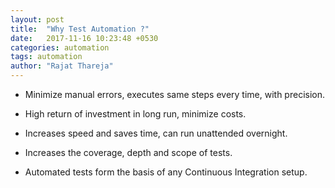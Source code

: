 ```yaml
---
layout: post
title:  "Why Test Automation ?"
date:   2017-11-16 10:23:48 +0530
categories: automation
tags: automation
author: "Rajat Thareja"
---
```


- Minimize manual errors, executes same steps every time, with precision.

- High return of investment in long run, minimize costs.

- Increases speed and saves time, can run unattended overnight.

- Increases the coverage, depth and scope of tests.

- Automated tests form the basis of any Continuous Integration setup.
